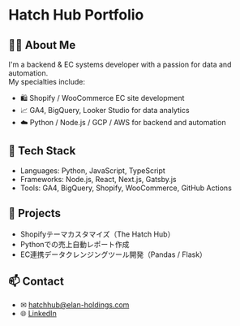 # Hatch Hub Portfolio

## 🧑‍💻 About Me

I'm a backend & EC systems developer with a passion for data and automation.  
My specialties include:

- 🛍 Shopify / WooCommerce EC site development
- 📈 GA4, BigQuery, Looker Studio for data analytics
- ☁️ Python / Node.js / GCP / AWS for backend and automation

## 🧰 Tech Stack

- Languages: Python, JavaScript, TypeScript
- Frameworks: Node.js, React, Next.js, Gatsby.js
- Tools: GA4, BigQuery, Shopify, WooCommerce, GitHub Actions

## 💼 Projects

- Shopifyテーマカスタマイズ（The Hatch Hub）
- Pythonでの売上自動レポート作成
- EC連携データクレンジングツール開発（Pandas / Flask）

## 📫 Contact

- ✉ hatchhub@elan-holdings.com  
- 🌐 [LinkedIn](https://linkedin.com/in/yourprofile)
